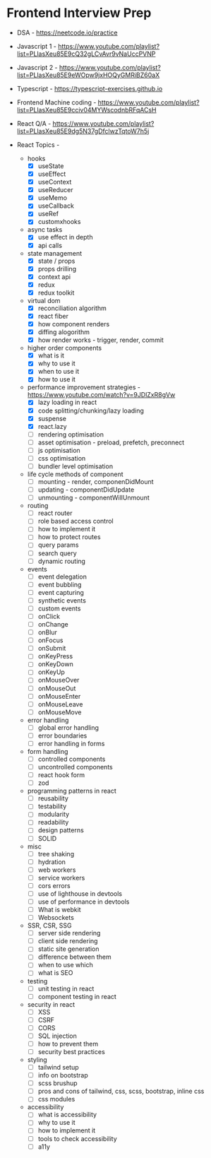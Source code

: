 # Frontend Interview Prep

- DSA - https://neetcode.io/practice
- Javascript 1 - https://www.youtube.com/playlist?list=PLlasXeu85E9cQ32gLCvAvr9vNaUccPVNP
- Javascript 2 - https://www.youtube.com/playlist?list=PLlasXeu85E9eWOpw9jxHOQyGMRiBZ60aX
- Typescript - https://typescript-exercises.github.io
- Frontend Machine coding - https://www.youtube.com/playlist?list=PLlasXeu85E9cciv04MYWscodnbRFqACsH
- React Q/A - https://www.youtube.com/playlist?list=PLlasXeu85E9dg5N37gDfclwzTqtoW7h5j

- React Topics - 
  * hooks
      * [x] useState
      * [x] useEffect
      * [x] useContext
      * [x] useReducer
      * [x] useMemo
      * [x] useCallback
      * [x] useRef
      * [x] customxhooks

  * async tasks
      * [x] use effect in depth
      * [x] api calls
  
  * state management
      * [x] state / props
      * [x] props drilling
      * [x] context api
      * [x] redux
      * [x] redux toolkit
  
  * virtual dom
      * [x] reconciliation algorithm
      * [x] react fiber
      * [x] how component renders
      * [x] diffing alogorithm
      * [x] how render works - trigger, render, commit
  
  * higher order components
      * [x] what is it
      * [x] why to use it
      * [x] when to use it
      * [x] how to use it

  * performance improvement strategies - https://www.youtube.com/watch?v=9JDlZxR8gVw
      * [x] lazy loading in react
      * [x] code splitting/chunking/lazy loading
      * [x] suspense
      * [x] react.lazy
      * [ ] rendering optimisation
      * [ ] asset optimisation - preload, prefetch, preconnect
      * [ ] js optimisation
      * [ ] css optimisation
      * [ ] bundler level optimisation
  
   * life cycle methods of component
       * [ ] mounting - render, componenDidMount
       * [ ] updating - componentDidUpdate
       * [ ] unmounting - componentWillUnmount
   
   * routing
       * [ ] react router
       * [ ] role based access control
       * [ ] how to implement it
       * [ ] how to protect routes
       * [ ] query params
       * [ ] search query
       * [ ] dynamic routing
 
   * events
       * [ ] event delegation
       * [ ] event bubbling
       * [ ] event capturing
       * [ ] synthetic events
       * [ ] custom events
       * [ ] onClick
       * [ ] onChange
       * [ ] onBlur
       * [ ] onFocus
       * [ ] onSubmit
       * [ ] onKeyPress
       * [ ] onKeyDown
       * [ ] onKeyUp
       * [ ] onMouseOver
       * [ ] onMouseOut
       * [ ] onMouseEnter
       * [ ] onMouseLeave
       * [ ] onMouseMove
 
   * error handling
       * [ ] global error handling
       * [ ] error boundaries
       * [ ] error handling in forms
   
   * form handling
       * [ ] controlled components
       * [ ] uncontrolled components
       * [ ] react hook form
       * [ ] zod
 
   * programming patterns in react
       * [ ] reusability
       * [ ] testability
       * [ ] modularity
       * [ ] readability
       * [ ] design patterns
       * [ ] SOLID
 
  * misc
       * [ ] tree shaking
       * [ ] hydration
       * [ ] web workers
       * [ ] service workers
       * [ ] cors errors
       * [ ] use of lighthouse in devtools
       * [ ] use of performance in devtools
       * [ ] What is webkit
       * [ ] Websockets
 
   * SSR, CSR, SSG
       * [ ] server side rendering
       * [ ] client side rendering
       * [ ] static site generation
       * [ ] difference between them
       * [ ] when to use which
       * [ ] what is SEO  
   
   * testing
       * [ ] unit testing in react
       * [ ] component testing in react
   
   * security in react
       * [ ] XSS
       * [ ] CSRF
       * [ ] CORS
       * [ ] SQL injection
       * [ ] how to prevent them
       * [ ] security best practices
 
   * styling
       * [ ] tailwind setup
       * [ ] info on bootstrap
       * [ ] scss brushup
       * [ ] pros and cons of tailwind, css, scss, bootstrap, inline css
       * [ ] css modules
   
   * accessibility
       * [ ] what is accessibility
       * [ ] why to use it
       * [ ] how to implement it
       * [ ] tools to check accessibility
       * [ ] a11y
